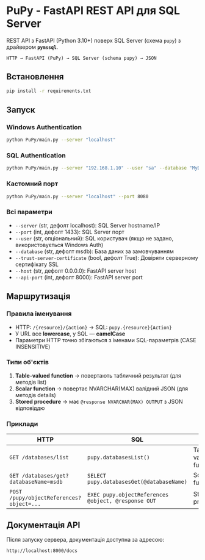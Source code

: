 # PuPy - FastAPI REST API для SQL Server

REST API з FastAPI (Python 3.10+) поверх SQL Server (схема `pupy`) з драйвером **`pymssql`**.

```
HTTP → FastAPI (PuPy) → SQL Server (schema pupy) → JSON
```

## Встановлення

```bash
pip install -r requirements.txt
```

## Запуск

### Windows Authentication
```bash
python PuPy/main.py --server "localhost"
```

### SQL Authentication
```bash
python PuPy/main.py --server "192.168.1.10" --user "sa" --database "MyDB"
```

### Кастомний порт
```bash
python PuPy/main.py --server "localhost" --port 8080
```

### Всі параметри
- `--server` (str, дефолт localhost): SQL Server hostname/IP
- `--port` (int, дефолт 1433): SQL Server порт
- `--user` (str, опціональний): SQL користувач (якщо не задано, використовується Windows Auth)
- `--database` (str, дефолт msdb): База даних за замовчуванням
- `--trust-server-certificate` (bool, дефолт True): Довіряти серверному сертифікату SSL
- `--host` (str, дефолт 0.0.0.0): FastAPI server host
- `--api-port` (int, дефолт 8000): FastAPI server port

## Маршрутизація

### Правила іменування

* HTTP: `/{resource}/{action}` → SQL: `pupy.{resource}{Action}`
* У URL все **lowercase**, у SQL — **camelCase**
* Параметри HTTP точно збігаються з іменами SQL-параметрів (CASE INSENSITIVE)

### Типи об'єктів

1. **Table-valued function** → повертають табличний результат (для методів list)
2. **Scalar function** → повертає NVARCHAR(MAX) валідний JSON (для методів details)
3. **Stored procedure** → має `@response NVARCHAR(MAX) OUTPUT` з JSON відповіддю

### Приклади

| HTTP                                      | SQL                                          | Тип                   |
| ----------------------------------------- | -------------------------------------------- | --------------------- |
| `GET /databases/list`                     | `pupy.databasesList()`                       | Table valued function |
| `GET /databases/get?databaseName=msdb`    | `SELECT pupy.databasesGet(@databaseName)`    | Scalar function       |
| `POST /pupy/objectReferences?object=...`  | `EXEC pupy.objectReferences @object, @response OUT` | Stored procedure |

## Документація API

Після запуску сервера, документація доступна за адресою:
```
http://localhost:8000/docs
```

